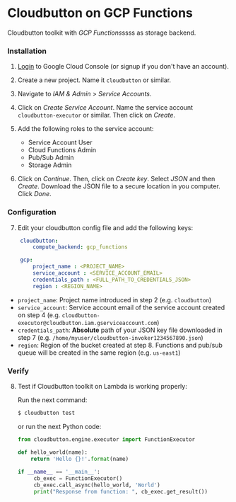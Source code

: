 # Cloudbutton on GCP Functions

Cloudbutton toolkit with *GCP Functions*ssss as storage backend.

### Installation

 1. [Login](https://console.cloud.google.com) to Google Cloud Console (or signup if you don't have an account).
 
 2. Create a new project. Name it `cloudbutton` or similar.
 
 3. Navigate to *IAM & Admin* > *Service Accounts*.
 
 4. Click on *Create Service Account*. Name the service account `cloudbutton-executor` or similar. Then click on *Create*.
 
 5. Add the following roles to the service account:
	 - Service Account User
	 - Cloud Functions Admin
	 - Pub/Sub Admin
	 - Storage Admin

 6. Click on *Continue*. Then, click on *Create key*. Select *JSON* and then *Create*. Download the JSON file to a secure location in you computer. Click *Done*.

### Configuration

7. Edit your cloudbutton config file and add the following keys:

```yaml
    cloudbutton:
        compute_backend: gcp_functions

    gcp:
        project_name : <PROJECT_NAME>
        service_account : <SERVICE_ACCOUNT_EMAIL>
        credentials_path : <FULL_PATH_TO_CREDENTIALS_JSON>
        region : <REGION_NAME>
```

 - `project_name`: Project name introduced in step 2 (e.g. `cloudbutton`)
 - `service_account`: Service account email of the service account created on step 4 (e.g. `cloudbutton-executor@cloudbutton.iam.gserviceaccount.com`)
 - `credentials_path`: **Absolute** path of your JSON key file downloaded in step 7 (e.g. `/home/myuser/cloudbutton-invoker1234567890.json`)
 - `region`: Region of the bucket created at step 8. Functions and pub/sub queue will be created in the same region (e.g. `us-east1`)

### Verify

8. Test if Cloudbutton toolkit on Lambda is working properly:

   Run the next command:
   
   ```bash
   $ cloudbutton test
   ```
   
   or run the next Python code:
   
   ```python
   from cloudbutton.engine.executor import FunctionExecutor
   
   def hello_world(name):
       return 'Hello {}!'.format(name)
    
   if __name__ == '__main__':
        cb_exec = FunctionExecutor()
        cb_exec.call_async(hello_world, 'World')
        print("Response from function: ", cb_exec.get_result())
   ```
 
 
